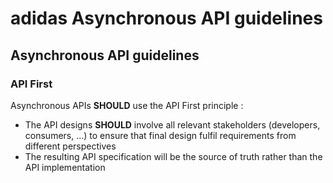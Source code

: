 # adidas Asynchronous API guidelines

## Asynchronous API guidelines

### API First

Asynchronous APIs **SHOULD** use the API First principle :

- The API designs **SHOULD** involve all relevant stakeholders (developers, consumers, ...) to ensure that final design fulfil requirements from different perspectives
- The resulting API specification will be the source of truth rather than the API implementation